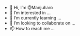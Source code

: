 - 👋 Hi, I’m @Manjuharo
- 👀 I’m interested in ...
- 🌱 I’m currently learning ...
- 💞️ I’m looking to collaborate on ...
- 📫 How to reach me ...

<!---
Manjuharo/Manjuharo is a ✨ special ✨ repository because its `README.md` (this file) appears on your GitHub profile.
You can click the Preview link to take a look at your changes.
--->
